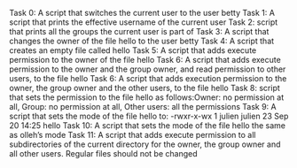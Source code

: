 Task 0: A script that switches the current user to the user betty
Task 1: A script that prints the effective username of the current user
Task 2: script that prints all the groups the current user is part of
Task 3: A script that changes the owner of the file hello to the user betty
Task 4: A script that creates an empty file called hello
Task 5: A script that adds execute permission to the owner of the file hello
Task 6: A script that adds execute permission to the owner and the group owner, and read permission to other users, to the file hello
Task 6: A script that adds execution permission to the owner, the group owner and the other users, to the file hello
Task 8: script that sets the permission to the file hello as follows:Owner: no permission at all, Group: no permission at all, Other users: all the permissions
Task 9: A script that sets the mode of the file hello to: -rwxr-x-wx 1 julien julien 23 Sep 20 14:25 hello
Task 10: A script that sets the mode of the file hello the same as olleh’s mode
Task 11: A script that adds execute permission to all subdirectories of the current directory for the owner, the group owner and all other users. Regular files should not be changed
